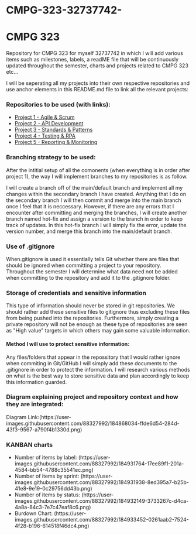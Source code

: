 # CMPG-323-32737742-

<h1>CMPG 323</h1>

<p>Repository for CMPG 323 for myself 32737742 in which I will add various items such as milestones, labels, a readME file that will be continuously updated throughout the semester, charts and projects related to CMPG 323 etc...</p>

<p>I will be seperating all my projects into their own respective repositories and use anchor elements in this README.md file to link all the relevant projects:</p>
<h3>Repositories to be used (with links): </h3>
<ul>
  <li><a href=https://github.com/BrendanV11/CMPG-323-Overview-32737742>Project 1 - Agile & Scrum</a></li>
  <li><a href="https://github.com/BrendanV11/Project-2---API-Development">Project 2 - API Development</a></li>
  <li><a href="https://github.com/BrendanV11/Project-3---Standards-Patterns">Project 3 - Standards & Patterns</a></li>
  <li><a href="https://github.com/BrendanV11/Project-4---Testing-RPA">Project 4 - Testing & RPA</a></li>
  <li><a href="https://github.com/BrendanV11/Project-5---Reporting-Monitoring">Project 5 - Reporting & Monitoring</a></li>
 </ul>
 
 <h3>Branching strategy to be used: </h3>
 <p>After the intitial setup of all the comonents (when everything is in order after project 1), the way I will implement branches to my repositories is as follow.</p>
 
 <p>I will create a branch off of the main/default branch and implement all my changes within the secondary branch I have created. Anything that I do on the secondary branch I will then commit and merge into the main branch once I feel that it is neccessary. However, if there are any errors that I encounter after committing and merging the branches, I will create another branch named hot-fix and assign a version to the branch in order to keep track of updates. In this hot-fix branch I will simply fix the error, update the version number, and merge this branch into the main/default branch.</p>
 
 <h3>Use of .gitignore</h3>
 <p>When.gitignore is used it essentially tells Git whether there are files that should be ignored when committing a project to your repository. Throughout the semester I will determine what data need not be added when committing to the repository and add it to the .gitignore folder.</p>
 
 <h3>Storage of credentials and sensitive information</h3>
 <p>This type of information should never be stored in git repositories. We should rather add these sensitive files to gitignore thus excluding these files from being pushed into the repositories. Furthermore, simply creating a private repository will not be enough as these type of repositories are seen as "High value" targets in which others may gain some valuable information.</p>
 
<h4>Method I will use to protect sensitive information:</h4>
<p>Any files/folders that appear in the repossitory that I would rather ignore when commiting in Git/GitHub I will simply add these documents to the .gitignore in order to protect the information. I will research various methods on what is the best way to store sensitive data and plan accordingly to keep this information guarded.</p>

<h3>Diagram explaining project and repository context and how they are integrated:</h3>

<p>
  Diagram Link:(https://user-images.githubusercontent.com/88327992/184868034-ffde6d54-284d-43f3-9567-a790f4b1330d.png)
</p>


<h3>KANBAN charts</h3>
<ul>
  <li>Number of items by label: (https://user-images.githubusercontent.com/88327992/184931764-17ee89f1-201a-4584-bb54-4788c35541ec.png)</li>
  <li>Number of items by sprint: (https://user-images.githubusercontent.com/88327992/184931938-8ed395a7-b25b-41e8-9e19-0c29756dd43b.png)</li>
  <li>Number of items by status: (https://user-images.githubusercontent.com/88327992/184932149-3733267c-d4ca-4a8a-84c3-7e7c47eaf8c6.png)</li>
  <li>Burdown Chart: (https://user-images.githubusercontent.com/88327992/184933452-0261aab2-7524-4f28-b196-614518f46dc4.png)</li>
</ul>
